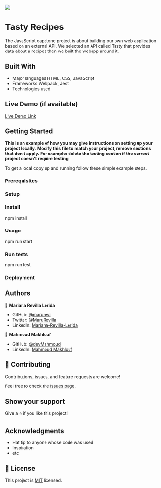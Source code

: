 ![](https://img.shields.io/badge/Microverse-blueviolet)

# Tasty Recipes

The JavaScript capstone project is about building our own web application based on an external API. We selected an API called Tasty that provides data about a recipes then we built the webapp around it.


## Built With

- Major languages
    HTML, CSS, JavaScript
- Frameworks
    Webpack, Jest
- Technologies used

## Live Demo (if available)

[Live Demo Link](https://marurevi.github.io/Tasty-Recipes-API/dist/index.html)


## Getting Started

**This is an example of how you may give instructions on setting up your project locally.**
**Modify this file to match your project, remove sections that don't apply. For example: delete the testing section if the currect project doesn't require testing.**


To get a local copy up and running follow these simple example steps.

### Prerequisites

### Setup

### Install
npm install
### Usage
npm run start
### Run tests
npm run test

### Deployment



## Authors

👤 **Mariana Revilla Lérida**

- GitHub: [@marurevi](https://github.com/marurevi)
- Twitter: [@MaruRevilla](https://twitter.com/MaruRevilla)
- LinkedIn: [Mariana-Revilla-Lérida](https://linkedin.com/in/mariana-revilla-l%C3%A9rida-a12aba143)

👤 **Mahmoud Makhlouf**

- GitHub: [@devMahmoud](https://github.com/devMahmoud)
- LinkedIn: [Mahmoud Makhlouf](https://www.linkedin.com/in/mahmoud-makhlouf-844271211/)

## 🤝 Contributing

Contributions, issues, and feature requests are welcome!

Feel free to check the [issues page](../../issues/).

## Show your support

Give a ⭐️ if you like this project!

## Acknowledgments

- Hat tip to anyone whose code was used
- Inspiration
- etc

## 📝 License

This project is [MIT](./MIT.md) licensed.
